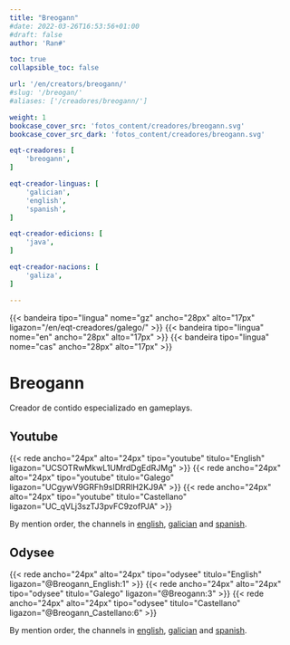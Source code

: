 ```yaml
---
title: "Breogann"
#date: 2022-03-26T16:53:56+01:00
#draft: false
author: 'Ran#'

toc: true
collapsible_toc: false

url: '/en/creators/breogann/'
#slug: '/breogan/'
#aliases: ['/creadores/breogann/']

weight: 1
bookcase_cover_src: 'fotos_content/creadores/breogann.svg'
bookcase_cover_src_dark: 'fotos_content/creadores/breogann.svg'

eqt-creadores: [
    'breogann',
]

eqt-creador-linguas: [
    'galician',
    'english',
    'spanish',
]

eqt-creador-edicions: [
    'java',
]

eqt-creador-nacions: [
    'galiza',
]

---
```


{{< bandeira tipo="lingua" nome="gz" ancho="28px" alto="17px" ligazon="/en/eqt-creadores/galego/" >}}
{{< bandeira tipo="lingua" nome="en" ancho="28px" alto="17px" >}}
{{< bandeira tipo="lingua" nome="cas" ancho="28px" alto="17px" >}}

# Breogann

Creador de contido especializado en gameplays.

## Youtube

{{< rede ancho="24px" alto="24px" tipo="youtube" titulo="English" ligazon="UCSOTRwMkwL1UMrdDgEdRJMg" >}}
{{< rede ancho="24px" alto="24px" tipo="youtube" titulo="Galego" ligazon="UCgywV9GRFh9sIDRRlH2KJ9A" >}}
{{< rede ancho="24px" alto="24px" tipo="youtube" titulo="Castellano" ligazon="UC_qVLj3szTJ3pvFC9zofPJA" >}}

By mention order, the channels in [english](https://www.youtube.com/channel/UCSOTRwMkwL1UMrdDgEdRJMg), [galician](https://www.youtube.com/channel/UCgywV9GRFh9sIDRRlH2KJ9A) and [spanish](https://www.youtube.com/channel/UC_qVLj3szTJ3pvFC9zofPJA).

## Odysee

{{< rede ancho="24px" alto="24px" tipo="odysee" titulo="English" ligazon="@Breogann_English:1" >}}
{{< rede ancho="24px" alto="24px" tipo="odysee" titulo="Galego" ligazon="@Breogann:3" >}}
{{< rede ancho="24px" alto="24px" tipo="odysee" titulo="Castellano" ligazon="@Breogann_Castellano:6" >}}

By mention order, the channels in [english](https://odysee.com/@Breogann_English:1), [galician](https://odysee.com/@Breogann:3) and [spanish](https://odysee.com/@Breogann_Castellano:6).
